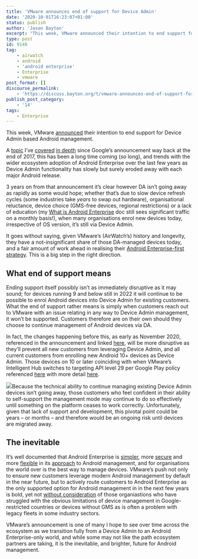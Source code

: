 ```yaml
---
title: 'VMware announces end of support for Device Admin'
date: '2020-10-01T16:23:07+01:00'
status: publish
author: 'Jason Bayton'
excerpt: "This week, VMware announced their intention to end support for Device Admin based Android management."
type: post
id: 9140
tag:
    - airwatch
    - android
    - 'android enterprise'
    - Enterprise
    - vmware
post_format: []
discourse_permalink:
    - 'https://discuss.bayton.org/t/vmware-announces-end-of-support-for-device-admin/389'
publish_post_category:
    - '14'
tags:
    - Enterprise
---
```

This week, VMware [announced](https://kb.vmware.com/s/article/80971?lang=en_US&queryTerm=device+admin) their intention to end support for Device Admin based Android management.

A [topic](/2017/12/google-is-deprecating-device-admin-in-favour-of-android-enterprise/) I’ve [covered](/android/infobyte-did-you-know-device-admin-deprecation/) [in depth](/android/android-enterprise-vs-device-administrator-legacy-enrolment/) since Google’s announcement way back at the end of 2017, this has been a long time coming (*so* long), and trends with the wider ecosystem adoption of Android Enterprise over the last few years as Device Admin functionality has slowly but surely eroded away with each major Android release.

3 years on from that announcement it’s clear however DA isn’t going away as rapidly as some would hope; whether that’s due to slow device refresh cycles (some industries take *years* to swap out hardware), organisational reluctance, device choice (GMS-free devices, regional restrictions) or a lack of education (my [What is Android Enterprise](/android/what-is-android-enterprise-and-why-is-it-used/) doc still sees significant traffic on a monthly basis!), when many organisations enrol new devices today, irrespective of OS version, it’s still via Device Admin.

It goes without saying, given VMware’s (AirWatch’s) history and longevity, they have a not-insignificant share of those DA-managed devices today, and a fair amount of work ahead in realising their [Android Enterprise-first strategy](https://blogs.vmware.com/euc/2017/12/android-enterprise-front-center.html). This is a big step in the right direction.

What end of support means
-------------------------

Ending support itself possibly isn’t as immediately disruptive as it may sound; for devices running 9 and below still in 2022 it will continue to be possible to enrol Android devices into Device Admin for existing customers. What the end of support rather means is simply when customers reach out to VMware with an issue relating in any way to Device Admin management, it won’t be supported. Customers therefore are on their own should they choose to continue management of Android devices via DA.

In fact, the changes happening before this, as early as November 2020, referenced in the announcement and linked [here](https://kb.vmware.com/s/article/79206?lang=en_US), will be more disruptive as they’ll prevent all new customers from leveraging Device Admin, and all current customers from enrolling new Android 10+ devices as Device Admin. Those devices on 10 or later coinciding with when VMware’s Intelligent Hub switches to targeting API level 29 per Google Play policy referenced [here](https://developer.android.com/distribute/play-policies) with more detail [here](https://developer.android.com/distribute/best-practices/develop/target-sdk).

![](https://r2_worker.bayton.workers.dev/uploads/2020/09/20200930_180257.jpg)Because the technical ability to continue managing existing Device Admin devices isn’t going away, those customers who feel confident in their ability to self-support the management mode may continue to do so effectively until something on the platform ceases to work correctly. Unfortunately, given that lack of support and development, this pivotal point could be years – or months – and therefore would be an ongoing risk until devices are migrated away.

The inevitable 
---------------

It’s well documented that Android Enterprise is [simpler](/android/what-is-android-enterprise-and-why-is-it-used/), more [secure](/android/gartner-comparison-of-security-controls-for-mobile-devices-2019/) and more [flexible](/android/infobyte-did-you-know-android-enterprise-work-managed-provisioning-methods/) in its [approach](/android/considerations-for-choosing-android-in-the-enterprise/) to Android management, and for organisations the world over is the best way to manage devices. VMware’s push not only to ensure new customers leverage modern Android management by default in the near future, but to actively route customers to Android Enterprise as the only supported option for Android management in in the next few years is bold, yet not [without consideration](/2019/08/vmware-ws1-uem-1908-supports-android-enterprise-enrolments-on-closed-networks-and-aosp-devices/) of those organiastions who have struggled with the obvious limitations of device management in Google-restricted countries or devices without GMS as is often a problem with legacy fleets in some industry sectors.

VMware’s announcement is one of many I hope to see over time across the ecosystem as we transition fully from a Device Admin to an Android Enterprise-only world, and while some may not like the path ecosystem partners are taking, it is the inevitable, and brighter, future for Android management.